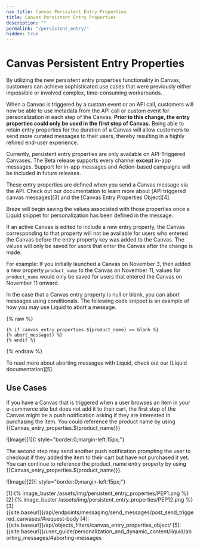 ```yaml
---
nav_title: Canvas Persistent Entry Properties
title: Canvas Persistent Entry Properties
description: ""
permalink: "/persistent_entry/"
hidden: true
---
```


# Canvas Persistent Entry Properties

By utilizing the new persistent entry properties functionality in Canvas, customers can achieve sophisticated use cases that were previously either impossible or involved complex, time-consuming workarounds.

When a Canvas is triggered by a custom event or an API call, customers will now be able to use metadata from the API call or custom event for personalization in each step of the Canvas. __Prior to this change, the entry properties could only be used in the first step of Canvas.__ Being able to retain entry properties for the duration of a Canvas will allow customers to send more curated messages to their users, thereby resulting in a highly refined end-user experience.

Currently, persistent entry properties are only available on API-Triggered Canvases. The Beta release supports every channel __except__ in-app messages. Support for in-app messages and Action-based campaigns will be included in future releases.

These entry properties are defined when you send a Canvas message via the API. Check out our documentation to learn more about [API triggered canvas messages][3] and the [Canvas Entry Properties Object][4].

Braze will begin saving the values associated with those properties once a Liquid snippet for personalization has been defined in the message.

If an active Canvas is edited to include a new entry property, the Canvas corresponding to that property will not be available for users who entered the Canvas before the entry property key was added to the Canvas. The values will only be saved for users that enter the Canvas after the change is made. 

For example: If you initially launched a Canvas on November 3, then added a new property `product_name` to the Canvas on November 11, values for `product_name` would only be saved for users that entered the Canvas on November 11 onward. 

In the case that a Canvas entry property is null or blank, you can abort messages using conditionals. The following code snippet is an example of how you may use Liquid to abort a message.

{% raw %}
```Liquid
{% if canvas_entry_properties.${product_name} == blank %}
{% abort_message() %}
{% endif %}
```
{% endraw %}

To read more about aborting messages with Liquid, check out our [Liquid documentation][5]. 

## Use Cases

If you have a Canvas that is triggered when a user browses an item in your e-commerce site but does not add it to their cart, the first step of the Canvas might be a push notification asking if they are interested in purchasing the item. You could reference the product name by using {{Canvas_entry_properties.$(product_name)}}

![Image][1]{: style="border:0;margin-left:15px;"}

The second step may send another push notification prompting the user to checkout if they added the item to their cart but have not purchased it yet. You can continue to reference the product_name entry property by using {{Canvas_entry_properties.$(product_name)}}.

![Image][2]{: style="border:0;margin-left:15px;"}

[1]:{% image_buster /assets/img/persistent_entry_properties/PEP1.png %}
[2]:{% image_buster /assets/img/persistent_entry_properties/PEP12.png %}
[3]: {{site.baseurl}}/api/endpoints/messaging/send_messages/post_send_triggered_canvases/#request-body
[4]: {{site.baseurl}}/api/objects_filters/canvas_entry_properties_object/
[5]: {{site.baseurl}}/user_guide/personalization_and_dynamic_content/liquid/aborting_messages/#aborting-messages
